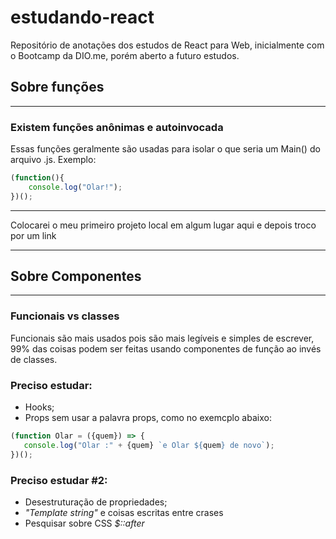 # estudando-react
Repositório de anotações dos estudos de React para Web, inicialmente com o Bootcamp da DIO.me, porém aberto a futuro estudos.



## Sobre funções
---
### Existem funções anônimas e autoinvocada
Essas funções geralmente são usadas para isolar o que seria um Main() do arquivo .js. Exemplo:
```javascript
(function(){
    console.log("Olar!");
})();
```

---

Colocarei o meu primeiro projeto local em algum lugar aqui e depois troco por um link

------------

## Sobre Componentes
---
### Funcionais vs classes

Funcionais são mais usados pois são mais legíveis e simples de escrever, 99% das coisas podem ser feitas usando componentes de função ao invés de classes.

### **Preciso estudar:**
 * Hooks;
 * Props sem usar a palavra props, como no exemcplo abaixo:

 ```javascript
(function Olar = ({quem}) => {
    console.log("Olar :" + {quem} `e Olar ${quem} de novo`);
})();
```

### **Preciso estudar #2:**
 * Desestruturação de propriedades;
 * *"Template string"* e coisas escritas entre crases
 * Pesquisar sobre CSS *$::after*